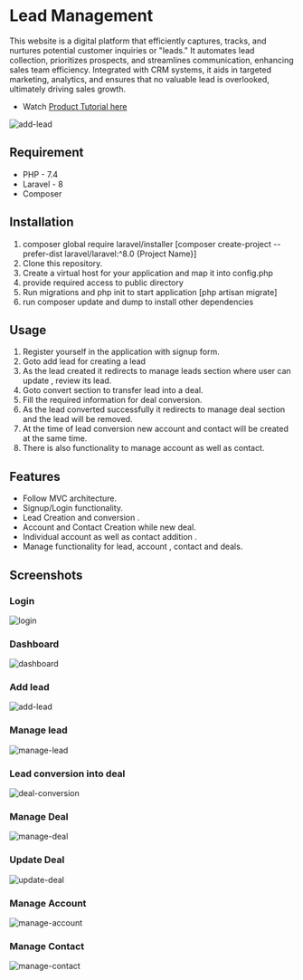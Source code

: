 # Lead Management

This website is a digital platform that efficiently captures, tracks, and nurtures potential customer inquiries or "leads." It automates lead collection, prioritizes prospects, and streamlines communication, enhancing sales team efficiency. Integrated with CRM systems, it aids in targeted marketing, analytics, and ensures that no valuable lead is overlooked, ultimately driving sales growth.

 * Watch [Product Tutorial here](https://drive.google.com/file/d/1lNxhEcjhrQTGs-ZyJHbSOxxK--4p_t9u/view?usp=sharing)

![add-lead](https://github.com/kumaramarjeet7503/crm-manage-lead-laravel/assets/64517073/397d4c6e-5f29-4f11-a29f-76c60758a640)

## Requirement
* PHP - 7.4
* Laravel - 8
* Composer

## Installation

1. composer global require laravel/installer  [composer create-project --prefer-dist laravel/laravel:^8.0 {Project Name}]
2. Clone this repository.
3. Create a virtual host for your application and map it into config.php
4. provide required access to public directory
5. Run migrations and php init to start application [php artisan migrate]
6. run composer update and dump to install other dependencies


## Usage
1. Register yourself in the application with signup form.
2. Goto add lead for creating a lead 
3. As the lead created it redirects to manage leads section where user can update , review its lead.
4. Goto convert section to transfer lead into a deal.
5. Fill the required information for deal conversion.
6. As the lead converted successfully it redirects to manage deal section and the lead will be removed.
7. At the time of lead conversion new account and contact will be created at the same time.
8. There is also functionality to manage account as well as contact.

## Features
* Follow MVC architecture.
* Signup/Login functionality.
* Lead Creation and conversion .
* Account and Contact Creation while new deal.
* Individual account as well as contact addition .
* Manage functionality for lead, account , contact and deals.

## Screenshots

### Login
![login](https://github.com/kumaramarjeet7503/crm-manage-lead-laravel/assets/64517073/61fb192b-3010-4506-8930-964639e1f1d9)

### Dashboard
![dashboard](https://github.com/kumaramarjeet7503/crm-manage-lead-laravel/assets/64517073/ddadeb31-08d8-4784-87ce-c58fed51d8b5)


### Add lead
![add-lead](https://github.com/kumaramarjeet7503/crm-manage-lead-laravel/assets/64517073/89385f07-4696-45da-a703-0a09cbce5abc)

### Manage lead

![manage-lead](https://github.com/kumaramarjeet7503/crm-manage-lead-laravel/assets/64517073/bb463df3-8da9-4fa2-bf68-5e8274e0d53d)

### Lead conversion into deal
![deal-conversion](https://github.com/kumaramarjeet7503/crm-manage-lead-laravel/assets/64517073/1be3f38c-e38b-4585-a4c3-138401df6901)

### Manage Deal

![manage-deal](https://github.com/kumaramarjeet7503/crm-manage-lead-laravel/assets/64517073/11763da6-64b8-443c-87bb-0904c2c63eb9)

### Update Deal

![update-deal](https://github.com/kumaramarjeet7503/crm-manage-lead-laravel/assets/64517073/146c3adc-de47-4947-bc9c-e572ad911cb0)

### Manage Account
![manage-account](https://github.com/kumaramarjeet7503/crm-manage-lead-laravel/assets/64517073/5f262031-615f-4f06-8cab-3e7bd43968d5)

### Manage Contact
![manage-contact](https://github.com/kumaramarjeet7503/crm-manage-lead-laravel/assets/64517073/086a5761-1375-4bc1-8cee-262c82d56b7c)

